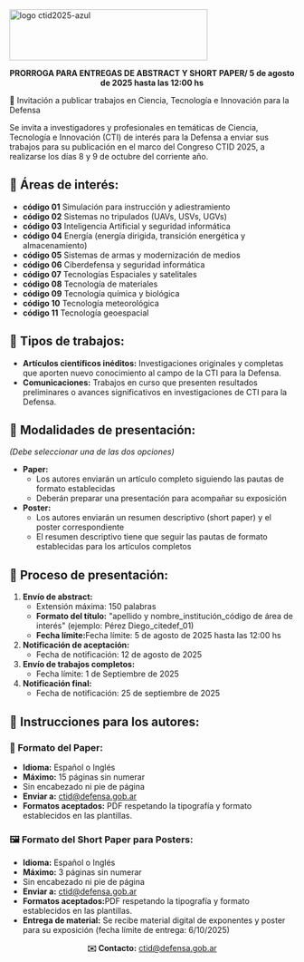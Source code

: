 

<img width="350" height="90" alt="logo ctid2025-azul" src="https://github.com/user-attachments/assets/bc7142c7-8728-4b56-9302-046f407d130f" />

<p align="center"> 
  <strong> PRORROGA PARA ENTREGAS DE ABSTRACT Y SHORT PAPER/ 5 de agosto de 2025 hasta las 12:00 hs  </strong> 
</p>

<p>📢 Invitación a publicar trabajos en Ciencia, Tecnología e Innovación para la Defensa</p>
<p>Se invita a investigadores y profesionales en temáticas de Ciencia, Tecnología e Innovación (CTI) de interés para la Defensa a enviar sus trabajos para su publicación en el marco del Congreso CTID 2025, a realizarse los días 8 y 9 de octubre del corriente año.</p>

<h2>🔹 Áreas de interés:</h2>
<ul>
  <li><strong>código 01</strong> Simulación para instrucción y adiestramiento</li>
  <li><strong>código 02</strong> Sistemas no tripulados (UAVs, USVs, UGVs)</li>
  <li><strong>código 03</strong> Inteligencia Artificial y seguridad informática</li>
  <li><strong>código 04</strong> Energía (energía dirigida, transición energética y almacenamiento)</li>
  <li><strong>código 05</strong> Sistemas de armas y modernización de medios</li>
  <li><strong>código 06</strong> Ciberdefensa y seguridad informática</li>
  <li><strong>código 07</strong> Tecnologías Espaciales y satelitales</li>
  <li><strong>código 08</strong> Tecnología de materiales</li>
  <li><strong>código 09</strong> Tecnología química y biológica</li>
  <li><strong>código 10</strong> Tecnología meteorológica</li>
  <li><strong>código 11</strong> Tecnología geoespacial</li>
</ul>

<h2>🔹 Tipos de trabajos:</h2>
<ul>
  <li><strong>Artículos científicos inéditos:</strong> Investigaciones originales y completas que aporten nuevo conocimiento al campo de la CTI para la Defensa.</li>
  <li><strong>Comunicaciones:</strong> Trabajos en curso que presenten resultados preliminares o avances significativos en investigaciones de CTI para la Defensa.</li>
</ul>

<h2>🔹 Modalidades de presentación:</h2>
<p><em>(Debe seleccionar una de las dos opciones)</em></p>
<ul>
  <li><strong>Paper:</strong> 
    <ul>
      <li>Los autores enviarán un artículo completo siguiendo las pautas de formato establecidas</li>
      <li>Deberán preparar una presentación para acompañar su exposición</li>
    </ul>
  </li>
  <li><strong>Poster:</strong> 
    <ul>
      <li>Los autores enviarán un resumen descriptivo (short paper) y el poster correspondiente</li>
      <li>El resumen descriptivo tiene que seguir las pautas de formato establecidas para los artículos completos</li>
    </ul>
  </li>
</ul>

<h2>📅 Proceso de presentación:</h2>
<ol>
  <li><strong>Envío de abstract:</strong> 
    <ul>
      <li>Extensión máxima: 150 palabras</li>
      <li><strong>Formato del título:</strong> "apellido y nombre_institución_código de área de interés" (ejemplo: Pérez Diego_citedef_01)</li>
      <li><strong>Fecha límite:</strong>Fecha límite: 5 de agosto de 2025 hasta las 12:00 hs </li>
    </ul>
  </li>
  <li><strong>Notificación de aceptación:</strong> 
    <ul>
      <li>Fecha de notificación: 12 de agosto de 2025 </li>
    </ul>
  </li>
  <li><strong>Envío de trabajos completos:</strong> 
    <ul>
      <li>Fecha límite: 1 de Septiembre de 2025</li>
    </ul>
  </li>
  <li><strong>Notificación final:</strong> 
    <ul>
      <li>Fecha de notificación: 25 de septiembre de 2025</li>
    </ul>
  </li>
</ol>

<h2>📝 Instrucciones para los autores:</h2>

<h3>📄 Formato del Paper:</h3>
<ul>
  <li><strong>Idioma:</strong> Español o Inglés</li>
  <li><strong>Máximo:</strong> 15 páginas sin numerar</li>
  <li>Sin encabezado ni pie de página</li>
  <li><strong>Enviar a:</strong> <a href="mailto:ctid@defensa.gob.ar">ctid@defensa.gob.ar</a></li>
  <li><strong>Formatos aceptados:</strong> PDF respetando la tipografía y formato establecidos en las plantillas.</li>
</ul>

<h3>🖼️ Formato del Short Paper para Posters:</h3>
<ul>
  <li><strong>Idioma:</strong> Español o Inglés</li>
  <li><strong>Máximo:</strong> 3 páginas sin numerar</li>
  <li>Sin encabezado ni pie de página</li>
  <li><strong>Enviar a:</strong> <a href="mailto:ctid@defensa.gob.ar">ctid@defensa.gob.ar</a></li>
  <li><strong>Formatos aceptados:</strong>PDF respetando la tipografía y formato establecidos en las plantillas.</li>
  <li><strong>Entrega de material:</strong> Se recibe material digital de exponentes y poster para su exposición (fecha límite de entrega: 6/10/2025)</li>
</ul>

<p align="center">
  <strong>✉️ Contacto:</strong> <a href="mailto:ctid@defensa.gob.ar">ctid@defensa.gob.ar</a>
</p>

